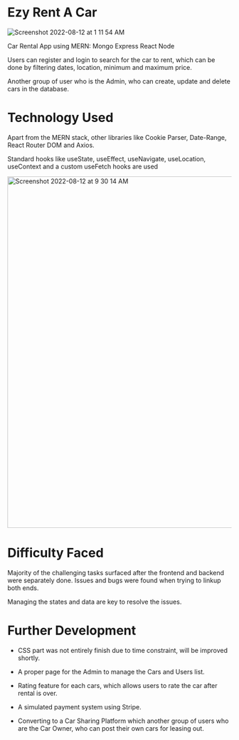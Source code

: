 # Ezy Rent A Car

![Screenshot 2022-08-12 at 1 11 54 AM](https://user-images.githubusercontent.com/85674752/184194002-a5912dc3-9cc3-4d28-8e88-310c954f61ca.png)

Car Rental App using MERN:
Mongo 
Express 
React
Node

Users can register and login to search for the car to rent, which can be done by filtering dates, location, minimum and maximum price.

Another group of user who is the Admin, who can create, update and delete cars in the database.


# Technology Used

Apart from the MERN stack, other libraries like Cookie Parser, Date-Range, React Router DOM and Axios.

Standard hooks like useState, useEffect, useNavigate, useLocation, useContext and a custom useFetch hooks are used

<img width="788" alt="Screenshot 2022-08-12 at 9 30 14 AM" src="https://user-images.githubusercontent.com/85674752/184268991-e211f129-dac1-46b0-a11d-ecf4fa693e5a.png">


# Difficulty Faced

Majority of the challenging tasks surfaced after the frontend and backend were separately done. Issues and bugs were found when trying to linkup both ends.

Managing the states and data are key to resolve the issues.


# Further Development

- CSS part was not entirely finish due to time constraint, will be improved shortly.

- A proper page for the Admin to manage the Cars and Users list.

- Rating feature for each cars, which allows users to rate the car after rental is over.

- A simulated payment system using Stripe.

- Converting to a Car Sharing Platform which another group of users who are the Car Owner, who can post their own cars for leasing out. 


